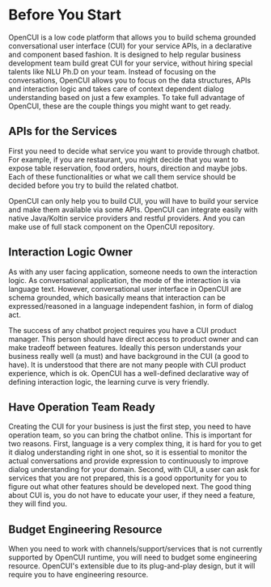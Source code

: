 # Before You Start

OpenCUI is a low code platform that allows you to build schema grounded conversational user interface (CUI) for your service APIs, in a declarative and component based fashion. It is designed to help regular business development team build great CUI for your service, without hiring special talents like NLU Ph.D on your team. Instead of focusing on the conversations, OpenCUI allows you to focus on the data structures, APIs and interaction logic and takes care of context dependent dialog understanding based on just a few examples. To take full advantage of OpenCUI, these are the couple things you might want to get ready. 

## APIs for the Services

First you need to decide what service you want to provide through chatbot. For example, if you are restaurant, you might decide that you want to expose table reservation, food orders, hours, direction and maybe jobs. Each of these functionalities or what we call them service should be decided before you try to build the related chatbot. 

OpenCUI can only help you to build CUI, you will have to build your service and make them available via some APIs. OpenCUI can integrate easily with native Java/Koltin service providers and restful providers. And you can make use of full stack component on the OpenCUI repository.

## Interaction Logic Owner

As with any user facing application, someone needs to own the interaction logic. As conversational application, the mode of the interaction is via language text. However, conversational user interface in OpenCUI are schema grounded, which basically means that interaction can be expressed/reasoned in a language independent fashion, in form of dialog act. 

The success of any chatbot project requires you have a CUI product manager. This person should have direct access to product owner and can make tradeoff between features. Ideally this person understands your business really well (a must) and have background in the CUI (a good to have). It is understood that there are not many people with CUI product experience, which is ok. OpenCUI has a well-defined declarative way of defining interaction logic, the learning curve is very friendly.


## Have Operation Team Ready
Creating the CUI for your business is just the first step, you need to have operation team, so you can bring the chatbot online. This is important for two reasons. First, language is a very complex thing, it is hard for you to get it dialog understanding right in one shot, so it is essential to monitor the actual conversations and provide expression to continuously to improve dialog understanding for your domain. Second, with CUI, a user can ask for services that you are not prepared, this is a good opportunity for you to figure out what other features should be developed next. The good thing about CUI is, you do not have to educate your user, if they need a feature, they will find you.

## Budget Engineering Resource
When you need to work with channels/support/services that is not currently supported by OpenCUI runtime, you will need to budget some engineering resource. OpenCUI's extensible due to its plug-and-play design, but it will require you to have engineering resource.
